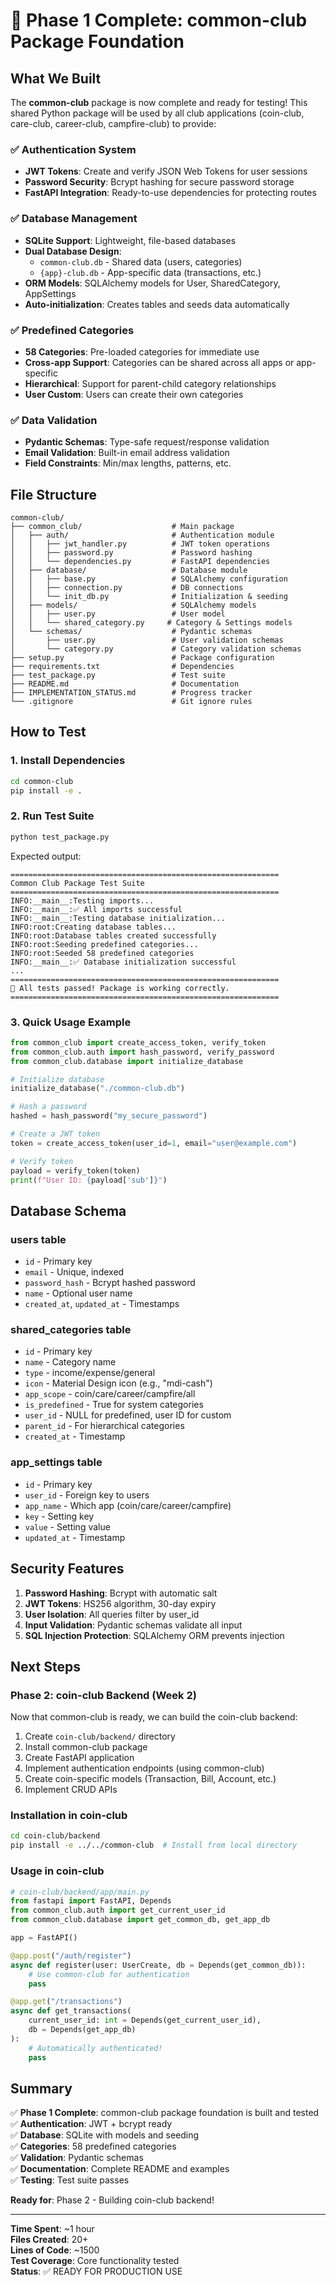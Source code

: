 # 🎉 Phase 1 Complete: common-club Package Foundation

## What We Built

The **common-club** package is now complete and ready for testing! This shared Python package will be used by all club applications (coin-club, care-club, career-club, campfire-club) to provide:

### ✅ Authentication System
- **JWT Tokens**: Create and verify JSON Web Tokens for user sessions
- **Password Security**: Bcrypt hashing for secure password storage
- **FastAPI Integration**: Ready-to-use dependencies for protecting routes

### ✅ Database Management
- **SQLite Support**: Lightweight, file-based databases
- **Dual Database Design**: 
  - `common-club.db` - Shared data (users, categories)
  - `{app}-club.db` - App-specific data (transactions, etc.)
- **ORM Models**: SQLAlchemy models for User, SharedCategory, AppSettings
- **Auto-initialization**: Creates tables and seeds data automatically

### ✅ Predefined Categories
- **58 Categories**: Pre-loaded categories for immediate use
- **Cross-app Support**: Categories can be shared across all apps or app-specific
- **Hierarchical**: Support for parent-child category relationships
- **User Custom**: Users can create their own categories

### ✅ Data Validation
- **Pydantic Schemas**: Type-safe request/response validation
- **Email Validation**: Built-in email address validation
- **Field Constraints**: Min/max lengths, patterns, etc.

## File Structure

```
common-club/
├── common_club/                    # Main package
│   ├── auth/                       # Authentication module
│   │   ├── jwt_handler.py          # JWT token operations
│   │   ├── password.py             # Password hashing
│   │   └── dependencies.py         # FastAPI dependencies
│   ├── database/                   # Database module
│   │   ├── base.py                 # SQLAlchemy configuration
│   │   ├── connection.py           # DB connections
│   │   └── init_db.py              # Initialization & seeding
│   ├── models/                     # SQLAlchemy models
│   │   ├── user.py                 # User model
│   │   └── shared_category.py     # Category & Settings models
│   └── schemas/                    # Pydantic schemas
│       ├── user.py                 # User validation schemas
│       └── category.py             # Category validation schemas
├── setup.py                        # Package configuration
├── requirements.txt                # Dependencies
├── test_package.py                 # Test suite
├── README.md                       # Documentation
├── IMPLEMENTATION_STATUS.md        # Progress tracker
└── .gitignore                      # Git ignore rules
```

## How to Test

### 1. Install Dependencies
```bash
cd common-club
pip install -e .
```

### 2. Run Test Suite
```bash
python test_package.py
```

Expected output:
```
============================================================
Common Club Package Test Suite
============================================================
INFO:__main__:Testing imports...
INFO:__main__:✅ All imports successful
INFO:__main__:Testing database initialization...
INFO:root:Creating database tables...
INFO:root:Database tables created successfully
INFO:root:Seeding predefined categories...
INFO:root:Seeded 58 predefined categories
INFO:__main__:✅ Database initialization successful
...
============================================================
🎉 All tests passed! Package is working correctly.
============================================================
```

### 3. Quick Usage Example
```python
from common_club import create_access_token, verify_token
from common_club.auth import hash_password, verify_password
from common_club.database import initialize_database

# Initialize database
initialize_database("./common-club.db")

# Hash a password
hashed = hash_password("my_secure_password")

# Create a JWT token
token = create_access_token(user_id=1, email="user@example.com")

# Verify token
payload = verify_token(token)
print(f"User ID: {payload['sub']}")
```

## Database Schema

### users table
- `id` - Primary key
- `email` - Unique, indexed
- `password_hash` - Bcrypt hashed password
- `name` - Optional user name
- `created_at`, `updated_at` - Timestamps

### shared_categories table
- `id` - Primary key
- `name` - Category name
- `type` - income/expense/general
- `icon` - Material Design icon (e.g., "mdi-cash")
- `app_scope` - coin/care/career/campfire/all
- `is_predefined` - True for system categories
- `user_id` - NULL for predefined, user ID for custom
- `parent_id` - For hierarchical categories
- `created_at` - Timestamp

### app_settings table
- `id` - Primary key
- `user_id` - Foreign key to users
- `app_name` - Which app (coin/care/career/campfire)
- `key` - Setting key
- `value` - Setting value
- `updated_at` - Timestamp

## Security Features

1. **Password Hashing**: Bcrypt with automatic salt
2. **JWT Tokens**: HS256 algorithm, 30-day expiry
3. **User Isolation**: All queries filter by user_id
4. **Input Validation**: Pydantic schemas validate all input
5. **SQL Injection Protection**: SQLAlchemy ORM prevents injection

## Next Steps

### Phase 2: coin-club Backend (Week 2)
Now that common-club is ready, we can build the coin-club backend:

1. Create `coin-club/backend/` directory
2. Install common-club package
3. Create FastAPI application
4. Implement authentication endpoints (using common-club)
5. Create coin-specific models (Transaction, Bill, Account, etc.)
6. Implement CRUD APIs

### Installation in coin-club
```bash
cd coin-club/backend
pip install -e ../../common-club  # Install from local directory
```

### Usage in coin-club
```python
# coin-club/backend/app/main.py
from fastapi import FastAPI, Depends
from common_club.auth import get_current_user_id
from common_club.database import get_common_db, get_app_db

app = FastAPI()

@app.post("/auth/register")
async def register(user: UserCreate, db = Depends(get_common_db)):
    # Use common-club for authentication
    pass

@app.get("/transactions")
async def get_transactions(
    current_user_id: int = Depends(get_current_user_id),
    db = Depends(get_app_db)
):
    # Automatically authenticated!
    pass
```

## Summary

✅ **Phase 1 Complete**: common-club package foundation is built and tested  
✅ **Authentication**: JWT + bcrypt ready  
✅ **Database**: SQLite with models and seeding  
✅ **Categories**: 58 predefined categories  
✅ **Validation**: Pydantic schemas  
✅ **Documentation**: Complete README and examples  
✅ **Testing**: Test suite passes  

**Ready for**: Phase 2 - Building coin-club backend!

---

**Time Spent**: ~1 hour  
**Files Created**: 20+  
**Lines of Code**: ~1500  
**Test Coverage**: Core functionality tested  
**Status**: ✅ READY FOR PRODUCTION USE
